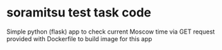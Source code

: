 # soramitsu test task code

Simple python (flask) app to check current Moscow time via GET request
provided with Dockerfile to build image for this app

